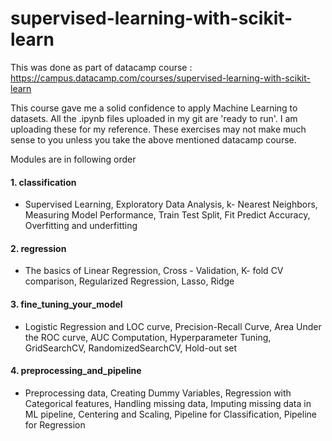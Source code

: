 # supervised-learning-with-scikit-learn
This was done as part of datacamp course : https://campus.datacamp.com/courses/supervised-learning-with-scikit-learn

This course gave me a solid confidence to apply Machine Learning to datasets. All the .ipynb files uploaded in my git are 'ready to run'. I am uploading these for my reference. These exercises may not make much sense to you unless you take the above mentioned datacamp course. 

Modules are in following order

#### 1. classification
   * Supervised Learning, Exploratory Data Analysis, k- Nearest Neighbors, Measuring Model Performance, Train Test Split, Fit Predict Accuracy, Overfitting and underfitting

#### 2. regression
   * The basics of Linear Regression, Cross - Validation, K- fold CV comparison, Regularized Regression, Lasso, Ridge

#### 3. fine_tuning_your_model
   * Logistic Regression and LOC curve, Precision-Recall Curve, Area Under the ROC curve, AUC Computation, Hyperparameter Tuning, GridSearchCV, RandomizedSearchCV, Hold-out set 

#### 4. preprocessing_and_pipeline
   * Preprocessing data, Creating Dummy Variables, Regression with Categorical features, Handling missing data, Imputing missing data in ML pipeline, Centering and Scaling, Pipeline for Classification, Pipeline for Regression